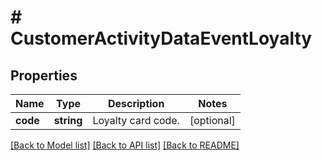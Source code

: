 # # CustomerActivityDataEventLoyalty

## Properties

Name | Type | Description | Notes
------------ | ------------- | ------------- | -------------
**code** | **string** | Loyalty card code. | [optional]

[[Back to Model list]](../../README.md#models) [[Back to API list]](../../README.md#endpoints) [[Back to README]](../../README.md)
